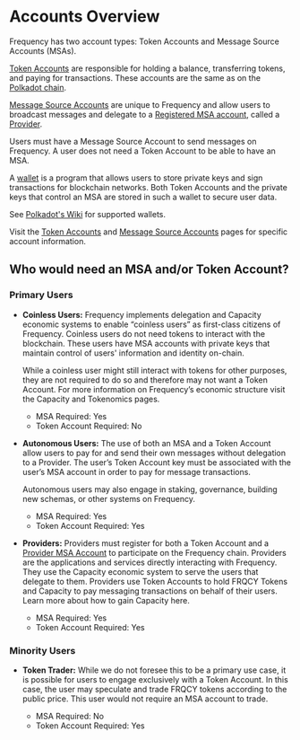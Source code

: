 # Accounts Overview

Frequency has two account types: Token Accounts and Message Source Accounts (MSAs).

[Token Accounts](./TokenAccounts.md) are responsible for holding a balance, transferring tokens, and paying for transactions. These accounts are the same as on the [Polkadot chain](https://wiki.polkadot.network/docs/learn-accounts).

[Message Source Accounts](./MessageSourceAccounts.md) are unique to Frequency and allow users to broadcast messages and delegate to a [Registered MSA account](#2-message-source-account-msa), called a [Provider](#provider).

Users must have a Message Source Account to send messages on Frequency.
A user does not need a Token Account to be able to have an MSA.

A [wallet](https://wiki.polkadot.network/docs/glossary#wallet) is a program that allows users to store private keys and sign transactions for blockchain networks.
Both Token Accounts and the private keys that control an MSA are stored in such a wallet to secure user data.

See [Polkadot's Wiki](https://wiki.polkadot.network/docs/build-wallets) for supported wallets.

Visit the [Token Accounts](./TokenAccounts.md) and [Message Source Accounts](./MessageSourceAccounts.md) pages for specific account information.

## Who would need an MSA and/or Token Account?
### Primary Users

* **Coinless Users:** Frequency implements delegation and Capacity economic systems to enable “coinless users” as first-class citizens of Frequency.
Coinless users do not need tokens to interact with the blockchain.
These users have MSA accounts with private keys that maintain control of users' information and identity on-chain.

    While a coinless user might still interact with tokens for other purposes, they are not required to do so and therefore may not want a Token Account.
For more information on Frequency’s economic structure visit the Capacity and Tokenomics pages.

   * MSA Required: Yes
   * Token Account Required: No

* **Autonomous Users:** The use of both an MSA and a Token Account allow users to pay for and send their own messages without delegation to a Provider.
The user’s Token Account key must be associated with the user’s MSA account in order to pay for message transactions.

    Autonomous users may also engage in staking, governance, building new schemas, or other systems on Frequency.

    * MSA Required: Yes
    * Token Account Required: Yes

* **Providers:** Providers must register for both a Token Account and a [Provider MSA Account](#provider-msa) to participate on the Frequency chain.
Providers are the applications and services directly interacting with Frequency.
They use the Capacity economic system to serve the users that delegate to them.
Providers use Token Accounts to hold FRQCY Tokens and Capacity to pay messaging transactions on behalf of their users.
Learn more about how to gain Capacity here.

    * MSA Required: Yes
    * Token Account Required: Yes

### Minority Users

* **Token Trader:** While we do not foresee this to be a primary use case, it is possible for users to engage exclusively with a Token Account.
In this case, the user may speculate and trade FRQCY tokens according to the public price.
This user would not require an MSA account to trade.

    * MSA Required: No
    * Token Account Required: Yes
